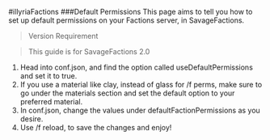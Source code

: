 #illyriaFactions
###Default Permissions
This page aims to tell you how to set up default permissions on your Factions server, in SavageFactions.

> Version Requirement

> This guide is for SavageFactions 2.0

1. Head into conf.json, and find the option called useDefaultPermissions and set it to true.
1. If you use a material like clay, instead of glass for /f perms, make sure to go under the materials section and set the default option to your preferred material.
1. In conf.json, change the values under defaultFactionPermissions as you desire.
1. Use /f reload, to save the changes and enjoy!
